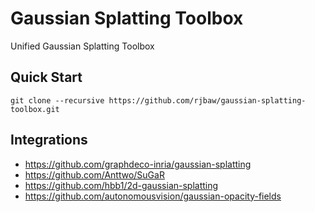 # Gaussian Splatting Toolbox

Unified Gaussian Splatting Toolbox

## Quick Start
```
git clone --recursive https://github.com/rjbaw/gaussian-splatting-toolbox.git
```

## Integrations

- <https://github.com/graphdeco-inria/gaussian-splatting>
- <https://github.com/Anttwo/SuGaR>
- <https://github.com/hbb1/2d-gaussian-splatting>
- <https://github.com/autonomousvision/gaussian-opacity-fields>
